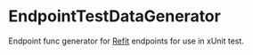 ﻿# EndpointTestDataGenerator

Endpoint func generator for [Refit](https://github.com/reactiveui/refit) endpoints for use in xUnit test.
